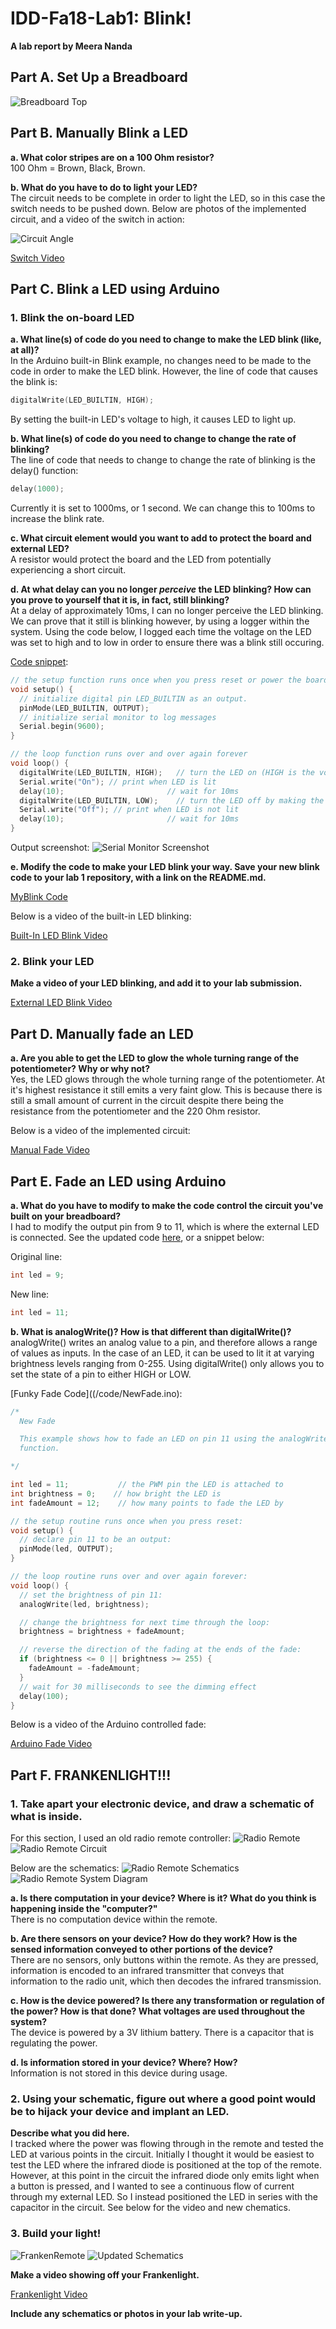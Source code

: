 # IDD-Fa18-Lab1: Blink!

**A lab report by Meera Nanda**

## Part A. Set Up a Breadboard

![Breadboard Top](/images/PartA_BreadboardTop.png)


## Part B. Manually Blink a LED

**a. What color stripes are on a 100 Ohm resistor?**\
100 Ohm = Brown, Black, Brown.
 
**b. What do you have to do to light your LED?**\
The circuit needs to be complete in order to light the LED, so in this case the switch needs to be pushed down. Below are photos of the implemented circuit, and a video of the switch in action:

![Circuit Angle](/images/PartB_BreadboardAngle.png)

[Switch Video](https://youtu.be/ZZL-1xwhWc4)


## Part C. Blink a LED using Arduino

### 1. Blink the on-board LED

**a. What line(s) of code do you need to change to make the LED blink (like, at all)?**\
In the Arduino built-in Blink example, no changes need to be made to the code in order to make the LED blink. However, the line of code that causes the blink is:

```c
digitalWrite(LED_BUILTIN, HIGH); 
```

By setting the built-in LED's voltage to high, it causes LED to light up.


**b. What line(s) of code do you need to change to change the rate of blinking?**\
The line of code that needs to change to change the rate of blinking is the delay() function: 

```c
delay(1000); 
```

Currently it is set to 1000ms, or 1 second. We can change this to 100ms to increase the blink rate.


**c. What circuit element would you want to add to protect the board and external LED?**\
A resistor would protect the board and the LED from potentially experiencing a short circuit.
 
**d. At what delay can you no longer *perceive* the LED blinking? How can you prove to yourself that it is, in fact, still blinking?**\
At a delay of approximately 10ms, I can no longer perceive the LED blinking. We can prove that it still is blinking however, by using a logger within the system. Using the code below, I logged each time the voltage on the LED was set to high and to low in order to ensure there was a blink still occuring. 

[Code snippet](/code/MyBlink.ino):
```c
// the setup function runs once when you press reset or power the board
void setup() {
  // initialize digital pin LED_BUILTIN as an output.
  pinMode(LED_BUILTIN, OUTPUT);
  // initialize serial monitor to log messages
  Serial.begin(9600);
}

// the loop function runs over and over again forever
void loop() {
  digitalWrite(LED_BUILTIN, HIGH);   // turn the LED on (HIGH is the voltage level)
  Serial.write("On"); // print when LED is lit
  delay(10);                       // wait for 10ms
  digitalWrite(LED_BUILTIN, LOW);    // turn the LED off by making the voltage LOW
  Serial.write("Off"); // print when LED is not lit
  delay(10);                       // wait for 10ms
}
```

Output screenshot:
![Serial Monitor Screenshot](/images/PartC_SerialMonitor.png)

**e. Modify the code to make your LED blink your way. Save your new blink code to your lab 1 repository, with a link on the README.md.**

[MyBlink Code](/code/MyBlink.ino)

Below is a video of the built-in LED blinking:

[Built-In LED Blink Video](https://youtu.be/Mj07bMg7gBw)


### 2. Blink your LED

**Make a video of your LED blinking, and add it to your lab submission.**

[External LED Blink Video](https://youtu.be/zyHayApGkGg)


## Part D. Manually fade an LED

**a. Are you able to get the LED to glow the whole turning range of the potentiometer? Why or why not?**\
Yes, the LED glows through the whole turning range of the potentiometer. At it's highest resistance it still emits a very faint glow. This is because there is still a small amount of current in the circuit despite there being the resistance from the potentiometer and the 220 Ohm resistor.

Below is a video of the implemented circuit:

[Manual Fade Video](https://youtu.be/M1O6f0q4NR4)

## Part E. Fade an LED using Arduino

**a. What do you have to modify to make the code control the circuit you've built on your breadboard?**\
I had to modify the output pin from 9 to 11, which is where the external LED is connected. See the updated code [here](/code/NewFade.ino), or a snippet below:

Original line:
```c
int led = 9; 
```

New line:
```c
int led = 11; 
```

**b. What is analogWrite()? How is that different than digitalWrite()?**\
analogWrite() writes an analog value to a pin, and therefore allows a range of values as inputs. In the case of an LED, it can be used to lit it at varying brightness levels ranging from 0-255. Using digitalWrite() only allows you to set the state of a pin to either HIGH or LOW.

[Funky Fade Code]((/code/NewFade.ino):
```c
/*
  New Fade

  This example shows how to fade an LED on pin 11 using the analogWrite()
  function.

*/

int led = 11;           // the PWM pin the LED is attached to
int brightness = 0;    // how bright the LED is
int fadeAmount = 12;    // how many points to fade the LED by

// the setup routine runs once when you press reset:
void setup() {
  // declare pin 11 to be an output:
  pinMode(led, OUTPUT);
}

// the loop routine runs over and over again forever:
void loop() {
  // set the brightness of pin 11:
  analogWrite(led, brightness);

  // change the brightness for next time through the loop:
  brightness = brightness + fadeAmount;

  // reverse the direction of the fading at the ends of the fade:
  if (brightness <= 0 || brightness >= 255) {
    fadeAmount = -fadeAmount;
  }
  // wait for 30 milliseconds to see the dimming effect
  delay(100);
}
```

Below is a video of the Arduino controlled fade:

[Arduino Fade Video](https://youtu.be/KBfzRxoezfQ)


## Part F. FRANKENLIGHT!!!

### 1. Take apart your electronic device, and draw a schematic of what is inside. 
For this section, I used an old radio remote controller:
![Radio Remote](/images/PartF_1_RemoteOutside.png)
![Radio Remote Circuit](/images/PartF_1_RemoteInside.png)

Below are the schematics:
![Radio Remote Schematics](/images/PartF_1_RemoteSchematics.png)
![Radio Remote System Diagram](/images/PartF_1_RemoteSystemDiagram.png)


**a. Is there computation in your device? Where is it? What do you think is happening inside the "computer?"**\
There is no computation device within the remote. 

**b. Are there sensors on your device? How do they work? How is the sensed information conveyed to other portions of the device?**\
There are no sensors, only buttons within the remote. As they are pressed, information is encoded to an infrared transmitter that conveys that information to the radio unit, which then decodes the infrared transmission.

**c. How is the device powered? Is there any transformation or regulation of the power? How is that done? What voltages are used throughout the system?**\
The device is powered by a 3V lithium battery. There is a capacitor that is regulating the power.

**d. Is information stored in your device? Where? How?**\
Information is not stored in this device during usage. 

### 2. Using your schematic, figure out where a good point would be to hijack your device and implant an LED.

**Describe what you did here.**\
I tracked where the power was flowing through in the remote and tested the LED at various points in the circuit. Initially I thought it would be easiest to test the LED where the infrared diode is positioned at the top of the remote. However, at this point in the circuit the infrared diode only emits light when a button is pressed, and I wanted to see a continuous flow of current through my external LED. So I instead positioned the LED in series with the capacitor in the circuit. See below for the video and new chematics.

### 3. Build your light!
![FrankenRemote](/images/PartF_3_Frankenlight.png)
![Updated Schematics](/images/PartF_3_FrankenlightSchematics.png)


**Make a video showing off your Frankenlight.**

[Frankenlight Video](https://youtu.be/-qDKHVOmNlA)


**Include any schematics or photos in your lab write-up.**
